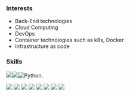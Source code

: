 ### Interests

* Back-End technologies
* Cloud Computing
* DevOps
* Container technologies such as k8s, Docker
* Infrastructure as code

### Skills

<img src="https://img.shields.io/badge/aws-232F3E?style=for-the-badge&logo=aws&logoColor=white"><img src="https://img.shields.io/badge/linux-696969?style=for-the-badge&logo=linux&logoColor=black"><img alt="Python" src ="https://img.shields.io/badge/Python-3776AB.svg?&style=for-the-badge&logo=Python&logoColor=white"/>.



<!-- 깃헙 레포 사용 언어 수 -->
<img src="https://img.shields.io/https://github.com/icebear2n2/languages/count/beygee/survive">
<!-- 깃헙 레포 최다빈도 언어 -->
<img src="https://img.shields.io/https://github.com/icebear2n2/languages/top/beygee/survive">
<!-- 깃헙 레포 코드 용량 -->
<img src="https://img.shields.io/https://github.com/icebear2n2/languages/code-size/beygee/survive">
<!-- 깃헙 레포 용량 -->
<img src="https://img.shields.io/https://github.com/icebear2n2/repo-size/beygee/survive">
<!-- 깃헙 레포 오픈 이슈 개수 -->
<img src="https://img.shields.io/https://github.com/icebear2n2/issues/beygee/survive">
<!-- 깃헙 레포 닫힌 이슈 개수 -->
<img src="https://img.shields.io/https://github.com/icebear2n2/issues-closed/beygee/survive">
<!-- 깃헙 레포 주간 커밋 수 -->
<img src="https://img.shields.io/https://github.com/icebear2n2/commit-activity/w/beygee/survive">
<!-- 깃헙 레포 라스트 커밋 날짜 -->
<img src="https://img.shields.io/https://github.com/icebear2n2/last-commit/beygee/survive">


